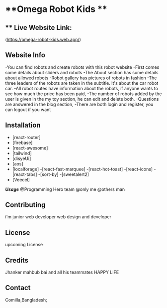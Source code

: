# **Omega Robot Kids **

## ** Live Website Link:
(https://omega-robot-kids.web.app/)
## **Website Info**
-You can find robots and create robots with this robot website
-First comes some details about sliders and robots
-The About section has some details about allowed robots
-Robot gallery has pictures of robots in fashion
-The three leaders of the robots are taken in the subtitle. It's about the car robot car.
-All robot routes have information about the robots, if anyone wants to see how much the price has been paid,
-The number of robots added by the user is given in the my toy section, he can edit and delete both.
-Questions are answered in the blog section,
-There are both login and register, you can logout if you want

## Installation
- [react-router]
- [firebase]
- [react-awesome]
- [tailwind]
- [disyeUi]
- [aos]
- [localforage]
-[react-fast-marquee]
-[react-hot-toast]
-[react-icons]
-[react-tabs]
-[sort-by]
-[sweetalert2]
- [Veecel]

***Usage***
@Programming Hero team
@only me
@others man

## Contributing
i'm junior web developer
web design and developer

## License
upcoming License

## Credits
Jhanker mahbub bai and all his teammates HAPPY LIFE

## Contact
Comilla,Bangladesh;